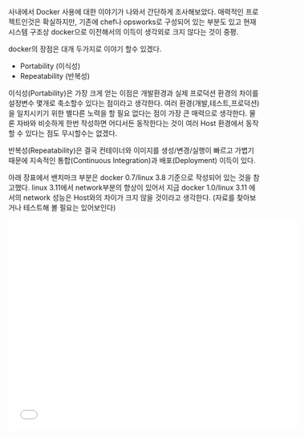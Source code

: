 <!-- Title:Docker deployment slide -->
<!-- Tags: docker,slide -->

사내에서 Docker 사용에 대한 이야기가 나와서 간단하게 조사해보았다. 
매력적인 프로젝트인것은 확실하지만, 기존에 chef나 opsworks로 구성되어 있는 부분도 있고 현재 시스템 구조상 
docker으로 이전해서의 이득이 생각외로 크지 않다는 것이 중평.

docker의 장점은 대개 두가지로 이야기 할수 있겠다.

- Portability (이식성)
- Repeatability (반복성)

이식성(Portability)은 가장 크게 얻는 이점은  개발환경과 실제 프로덕션 환경의 차이를 설정변수 몇개로 축소할수 있다는 점이라고 생각한다. 
여러 환경(개발,테스트,프로덕션)을 일치시키기 위한 별다른 노력을 할 필요 없다는 점이 가장 큰 매력으로 생각한다. 
물론 자바와 비슷하게 한번 작성하면 어디서든 동작한다는 것이 여러 Host 환경에서 동작할 수 있다는 점도 무시할수는 없겠다.

반복성(Repeatability)은 결국 컨테이너와 이미지를 생성/변경/실행이 빠르고 가볍기 때문에 지속적인 통합(Continuous Integration)과 배포(Deployment) 이득이 있다. 

아래 장표에서 밴치마크 부분은 docker 0.7/linux 3.8 기준으로 작성되어 있는 것을 참고했다. linux 3.11에서 network부분의 향상이 있어서 지금 docker 1.0/linux 3.11 에서의 network 성능은 Host와의 차이가 크지 않을 것이라고 생각한다. (자료를 찾아보거나 테스트해 볼 필요는 있어보인다)

<iframe src="//slides.com/anarcher/docker-deployment/embed" width="576" height="420" scrolling="no" frameborder="0" webkitallowfullscreen mozallowfullscreen allowfullscreen></iframe>



